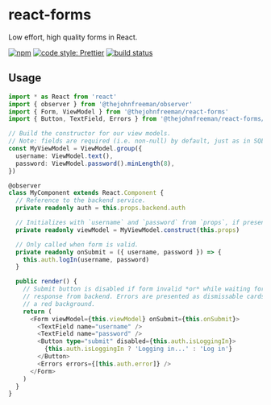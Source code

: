 # react-forms

Low effort, high quality forms in React.

[![npm](https://img.shields.io/npm/v/@thejohnfreeman/react-forms.svg)](https://www.npmjs.com/package/@thejohnfreeman/react-forms)
[![code style: Prettier](https://img.shields.io/badge/code_style-prettier-ff69b4.svg?style=flat)](https://github.com/prettier/prettier)
[![build status](https://travis-ci.org/thejohnfreeman/react-forms.svg?branch=master)](https://travis-ci.org/thejohnfreeman/react-forms)


## Usage

```typescript
import * as React from 'react'
import { observer } from '@thejohnfreeman/observer'
import { Form, ViewModel } from '@thejohnfreeman/react-forms'
import { Button, TextField, Errors } from '@thejohnfreeman/react-forms/material-ui'

// Build the constructor for our view models.
// Note: fields are required (i.e. non-null) by default, just as in SQL.
const MyViewModel = ViewModel.group({
  username: ViewModel.text(),
  password: ViewModel.password().minLength(8),
})

@observer
class MyComponent extends React.Component {
  // Reference to the backend service.
  private readonly auth = this.props.backend.auth

  // Initializes with `username` and `password` from `props`, if present.
  private readonly viewModel = MyViewModel.construct(this.props)

  // Only called when form is valid.
  private readonly onSubmit = ({ username, password }) => {
    this.auth.logIn(username, password)
  }

  public render() {
    // Submit button is disabled if form invalid *or* while waiting for
    // response from backend. Errors are presented as dismissable cards with
    // a red background.
    return (
      <Form viewModel={this.viewModel} onSubmit={this.onSubmit}>
        <TextField name="username" />
        <TextField name="password" />
        <Button type="submit" disabled={this.auth.isLoggingIn}>
          {this.auth.isLoggingIn ? 'Logging in...' : 'Log in'}
        </Button>
        <Errors errors={[this.auth.error]} />
      </Form>
    )
  }
}
```
